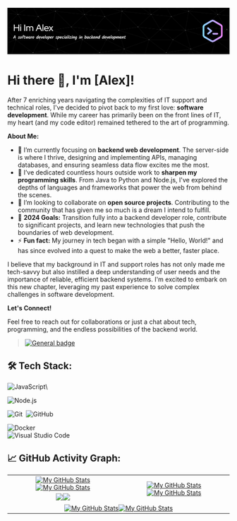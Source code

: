 ![Header](https://github.com/GwartneyDev/GwartneyDev/blob/main/github-header-image.png)

# Hi there 👋, I'm [Alex]!

After 7 enriching years navigating the complexities of IT support and technical roles, I've decided to pivot back to my first love: **software development**. While my career has primarily been on the front lines of IT, my heart (and my code editor) remained tethered to the art of programming.

**About Me:**

- 🔭 I’m currently focusing on **backend web development**. The server-side is where I thrive, designing and implementing APIs, managing databases, and ensuring seamless data flow excites me the most.
- 🌱 I’ve dedicated countless hours outside work to **sharpen my programming skills**. From Java to Python and Node.js, I've explored the depths of languages and frameworks that power the web from behind the scenes.
- 👯 I’m looking to collaborate on **open source projects**. Contributing to the community that has given me so much is a dream I intend to fulfill.
- 🥅 **2024 Goals:** Transition fully into a backend developer role, contribute to significant projects, and learn new technologies that push the boundaries of web development.
- ⚡ **Fun fact:** My journey in tech began with a simple "Hello, World!" and has since evolved into a quest to make the web a better, faster place.

I believe that my background in IT and support roles has not only made me tech-savvy but also instilled a deep understanding of user needs and the importance of reliable, efficient backend systems. I'm excited to embark on this new chapter, leveraging my past experience to solve complex challenges in software development.

**Let's Connect!**

Feel free to reach out for collaborations or just a chat about tech, programming, and the endless possibilities of the backend world.

>[![General badge](https://img.shields.io/badge/<SUBJECT>-<STATUS>-<COLOR>.svg)](https://shields.io/)

## 🛠️ Tech Stack:
 
![JavaScript](https://img.shields.io/badge/-JavaScript-555?style=flat&logo=javascript)\
 
![Node.js](https://img.shields.io/badge/-Node.js-555?style=flat&logo=node.js)&nbsp;
 
![Git](https://img.shields.io/badge/-Git-555?style=flat&logo=git)&nbsp;
![GitHub](https://img.shields.io/badge/-GitHub-555?style=flat&logo=github)&nbsp;
 
![Docker](https://img.shields.io/badge/-Docker-555?style=flat&logo=Docker)\
![Visual Studio Code](https://img.shields.io/badge/-Visual%20Studio%20Code-555?style=flat&logo=visual-studio-code&logoColor=007ACC)&nbsp;
 

## 📈 GitHub Activity Graph:

<table>
    <tr>
        <td align="center"><a href="https://github.com/vaibhavvikas#gh-light-mode-only"><img src="https://github-readme-stats.vercel.app/api?username=GwartneyDev&show_icons=true&theme=default&include_all_commits=true#gh-light-mode-only" alt="My GitHub Stats"/></a><a href="https://github.com/vaibhavvikas#gh-dark-mode-only"><img src="https://github-readme-stats.vercel.app/api?username=GwartneyDev&show_icons=true&theme=tokyonight&include_all_commits=true#gh-dark-mode-only" alt="My GitHub Stats"/></a></td>
        <td rowspan="2" align="center"><a href="https://github.com/vaibhavvikas#gh-light-mode-only"><img src="https://github-readme-stats.vercel.app/api/top-langs/?username=GwwartneyDev&theme=default&langs_count=8#gh-light-mode-only" alt="My GitHub Stats"/></a><a href="https://github.com/vaibhavvikas#gh-dark-mode-only"><img src="https://github-readme-stats.vercel.app/api/top-langs/?username=GwartneyDev&theme=tokyonight&langs_count=8#gh-dark-mode-only" alt="My GitHub Stats"/></a></td>
    </tr>
    <tr>
        <td align="center"><a href="https://github.com/vaibhavvikas#gh-light-mode-only"><img src="https://github-readme-streak-stats.herokuapp.com/?user=GwartneyDev&theme=default"/></a><a href="https://github.com/vaibhavvikas#gh-dark-mode-only"><img src="https://github-readme-streak-stats.herokuapp.com/?user=vaibhavvikas&theme=tokyonight"/></a></td>
    </tr>
    <tr>
        <td colspan="2" align="center"><a href="https://github.com/vaibhavvikas#gh-light-mode-only"><img src="https://raw.githubusercontent.com/vaibhavvikas/vaibhavvikas/output/github-contribution-grid-snake-default.svg#gh-light-mode-only" alt="My GitHub Stats"/></a><a href="https://github.com/GwartneyDev#gh-dark-mode-only"><img src="https://raw.githubusercontent.com/vaibhavvika/vaibhavvikas/output/github-contribution-grid-snake-dark.svg#gh-dark-mode-only" alt="My GitHub Stats"/></a></td>
    </tr>
</table>
